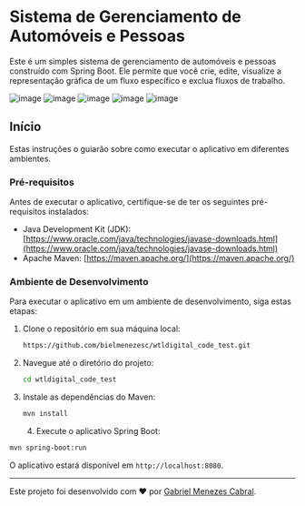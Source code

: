 # Sistema de Gerenciamento de Automóveis e Pessoas

Este é um simples sistema de gerenciamento de automóveis e pessoas construído com Spring Boot. Ele permite que você crie, edite, visualize a representação gráfica de um fluxo específico e exclua fluxos de trabalho.

![image](https://i.imgur.com/LW3MruU.png)
![image](https://i.imgur.com/l51wtXW.png)
![image](https://i.imgur.com/YRQOt5i.png)
![image](https://i.imgur.com/p7lic3I.png)
![image](https://i.imgur.com/xBoQVHc.png)

## Início

Estas instruções o guiarão sobre como executar o aplicativo em diferentes ambientes.

### Pré-requisitos

Antes de executar o aplicativo, certifique-se de ter os seguintes pré-requisitos instalados:

- Java Development Kit (JDK): [https://www.oracle.com/java/technologies/javase-downloads.html](https://www.oracle.com/java/technologies/javase-downloads.html)
- Apache Maven: [https://maven.apache.org/](https://maven.apache.org/)

### Ambiente de Desenvolvimento

Para executar o aplicativo em um ambiente de desenvolvimento, siga estas etapas:

1. Clone o repositório em sua máquina local:

   ```bash
   https://github.com/bielmenezesc/wtldigital_code_test.git
   ```

2. Navegue até o diretório do projeto:

   ```bash
   cd wtldigital_code_test
   ```
  
3. Instale as dependências do Maven:

   ```bash
   mvn install
   ```
   4. Execute o aplicativo Spring Boot:

  ```bash
  mvn spring-boot:run
  ```

O aplicativo estará disponível em `http://localhost:8080`.

---
Este projeto foi desenvolvido com ❤️ por [Gabriel Menezes Cabral](https://github.com/bielmenezesc).
